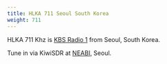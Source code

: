 ```yaml
---
title: HLKA 711 Seoul South Korea
weight: 711
---
```

HLKA 711 Khz is [KBS Radio 1] from Seoul, South Korea.

Tune in via KiwiSDR at [NEABI], Seoul.

[KBS Radio 1]:http://www.kbs.co.kr/
[NEABI]:http://221.151.93.194:7745/?f=711.00amz10
